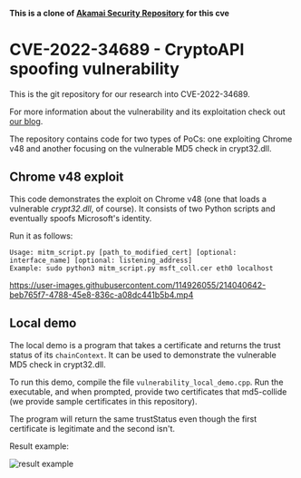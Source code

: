 **This is a clone of [Akamai Security Repository](https://github.com/akamai/akamai-security-research/) for this cve**

# CVE-2022-34689 - CryptoAPI spoofing vulnerability
This is the git repository for our research into CVE-2022-34689.

For more information about the vulnerability and its exploitation check out [our blog](https://www.akamai.com/blog/security-research/exploiting-critical-spoofing-vulnerability-microsoft-cryptoapi).

The repository contains code for two types of PoCs: one exploiting Chrome v48 and another focusing on the vulnerable MD5 check in crypt32.dll.
## Chrome v48 exploit
This code demonstrates the exploit on Chrome v48 (one that loads a vulnerable _crypt32.dll_, of course). It consists of two Python scripts and eventually spoofs Microsoft's identity.

Run it as follows:
```
Usage: mitm_script.py [path_to_modified_cert] [optional: interface_name] [optional: listening_address]
Example: sudo python3 mitm_script.py msft_coll.cer eth0 localhost
```

https://user-images.githubusercontent.com/114926055/214040642-beb765f7-4788-45e8-836c-a08dc441b5b4.mp4

## Local demo
The local demo is a program that takes a certificate and returns the trust status of its `chainContext`.
It can be used to demonstrate the vulnerable MD5 check in crypt32.dll.

To run this demo, compile the file `vulnerability_local_demo.cpp`. 
Run the executable, and when prompted, provide two certificates that md5-collide (we provide sample certificates in this repository).

The program will return the same trustStatus even though the first certificate is legitimate and the second isn't.

Result example:

![result example](Local_demo_results.png)
